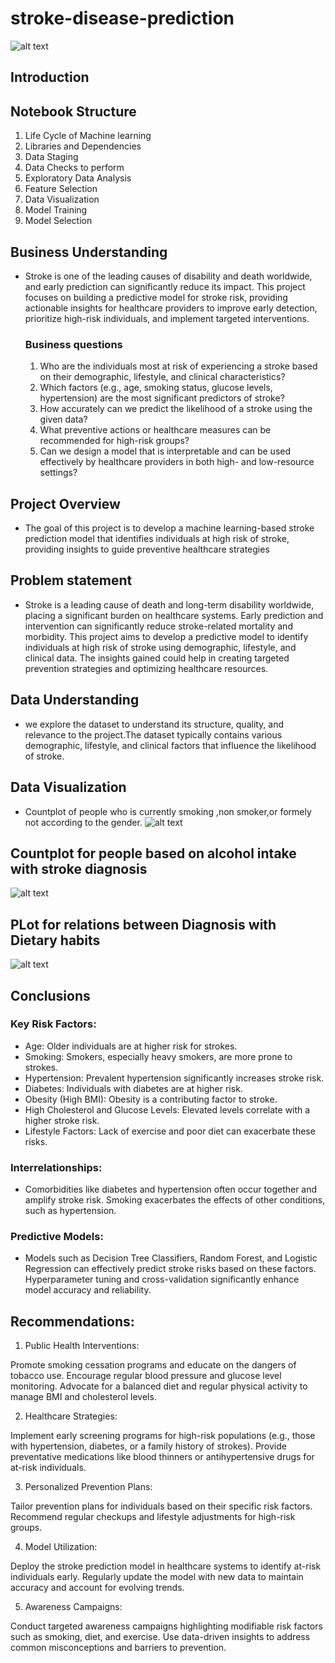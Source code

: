 # stroke-disease-prediction
![alt text](images/Signs-Symptoms-Stroke.webp)

## Introduction

## Notebook Structure
1. Life Cycle of Machine learning
2. Libraries and Dependencies
3. Data Staging
4. Data Checks to perform
5. Exploratory Data Analysis
6. Feature Selection
7. Data Visualization
8. Model Training
9. Model Selection

## Business Understanding
- Stroke is one of the leading causes of disability and death worldwide, and early prediction can significantly reduce its impact. This project focuses on building a predictive model for stroke risk, providing actionable insights for healthcare providers to improve early detection, prioritize high-risk individuals, and implement targeted interventions.
    ### Business questions 
    1. Who are the individuals most at risk of experiencing a stroke based on their demographic, lifestyle, and clinical characteristics?
    2. Which factors (e.g., age, smoking status, glucose levels, hypertension) are the most significant predictors of stroke?
    3. How accurately can we predict the likelihood of a stroke using the given data?
    4. What preventive actions or healthcare measures can be recommended for high-risk groups?
    5. Can we design a model that is interpretable and can be used effectively by healthcare providers in both high- and low-resource settings?
## Project Overview
- The goal of this project is to develop a machine learning-based stroke prediction model that identifies individuals at high risk of stroke, providing insights to guide preventive healthcare strategies
## Problem statement
- Stroke is a leading cause of death and long-term disability worldwide, placing a significant burden on healthcare systems. Early prediction and intervention can significantly reduce stroke-related mortality and morbidity. This project aims to develop a predictive model to identify individuals at high risk of stroke using demographic, lifestyle, and clinical data. The insights gained could help in creating targeted prevention strategies and optimizing healthcare resources.
## Data Understanding
- we explore the dataset to understand its structure, quality, and relevance to the project.The dataset typically contains various demographic, lifestyle, and clinical factors that influence the likelihood of stroke.

## Data Visualization
- Countplot of people who is currently smoking ,non smoker,or formely not according to the gender.
![alt text](images/image.png)

## Countplot for people based on alcohol intake with stroke diagnosis
![alt text](images/image.png)

## PLot for relations between Diagnosis with Dietary habits
![alt text](images/output.png)

## Conclusions

### Key Risk Factors:

- Age: Older individuals are at higher risk for strokes.
- Smoking: Smokers, especially heavy smokers, are more prone to strokes.
- Hypertension: Prevalent hypertension significantly increases stroke risk.
- Diabetes: Individuals with diabetes are at higher risk.
- Obesity (High BMI): Obesity is a contributing factor to stroke.
- High Cholesterol and Glucose Levels: Elevated levels correlate with a higher stroke risk.
- Lifestyle Factors: Lack of exercise and poor diet can exacerbate these risks.
### Interrelationships:

- Comorbidities like diabetes and hypertension often occur together and amplify stroke risk.
Smoking exacerbates the effects of other conditions, such as hypertension.
### Predictive Models:

- Models such as Decision Tree Classifiers, Random Forest, and Logistic Regression can effectively predict stroke risks based on these factors.
Hyperparameter tuning and cross-validation significantly enhance model accuracy and reliability.
## Recommendations:

1. Public Health Interventions:

Promote smoking cessation programs and educate on the dangers of tobacco use.
Encourage regular blood pressure and glucose level monitoring.
Advocate for a balanced diet and regular physical activity to manage BMI and cholesterol levels.

2. Healthcare Strategies:

Implement early screening programs for high-risk populations (e.g., those with hypertension, diabetes, or a family history of strokes).
Provide preventative medications like blood thinners or antihypertensive drugs for at-risk individuals.

3. Personalized Prevention Plans:

Tailor prevention plans for individuals based on their specific risk factors.
Recommend regular checkups and lifestyle adjustments for high-risk groups.

4. Model Utilization:

Deploy the stroke prediction model in healthcare systems to identify at-risk individuals early.
Regularly update the model with new data to maintain accuracy and account for evolving trends.

5. Awareness Campaigns:

Conduct targeted awareness campaigns highlighting modifiable risk factors such as smoking, diet, and exercise.
Use data-driven insights to address common misconceptions and barriers to prevention.